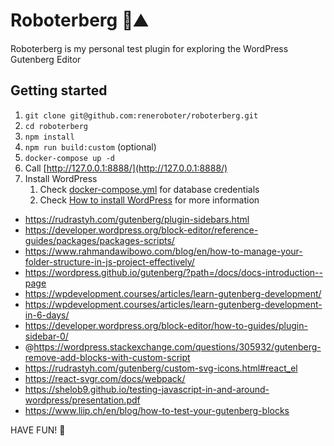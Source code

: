 # Roboterberg 🤖⛰️

Roboterberg is my personal test plugin for exploring the WordPress Gutenberg Editor

## Getting started

1. `git clone git@github.com:reneroboter/roboterberg.git`
1. `cd roboterberg`
1. `npm install`
1. `npm run build:custom` (optional)
1. `docker-compose up -d`
1. Call [http://127.0.0.1:8888/](http://127.0.0.1:8888/)
1. Install WordPress
    1. Check [docker-compose.yml](./docker-compose.yml) for database credentials
    2. Check [How to install WordPress](https://wordpress.org/support/article/how-to-install-wordpress/) for more
       information


* https://rudrastyh.com/gutenberg/plugin-sidebars.html
* https://developer.wordpress.org/block-editor/reference-guides/packages/packages-scripts/
* https://www.rahmandawibowo.com/blog/en/how-to-manage-your-folder-structure-in-js-project-effectively/
* https://wordpress.github.io/gutenberg/?path=/docs/docs-introduction--page
* https://wpdevelopment.courses/articles/learn-gutenberg-development/
* https://wpdevelopment.courses/articles/learn-gutenberg-development-in-6-days/
* https://developer.wordpress.org/block-editor/how-to-guides/plugin-sidebar-0/
* @https://wordpress.stackexchange.com/questions/305932/gutenberg-remove-add-blocks-with-custom-script
* https://rudrastyh.com/gutenberg/custom-svg-icons.html#react_el
* https://react-svgr.com/docs/webpack/
* https://shelob9.github.io/testing-javascript-in-and-around-wordpress/presentation.pdf
* https://www.liip.ch/en/blog/how-to-test-your-gutenberg-blocks


HAVE FUN! 🎉